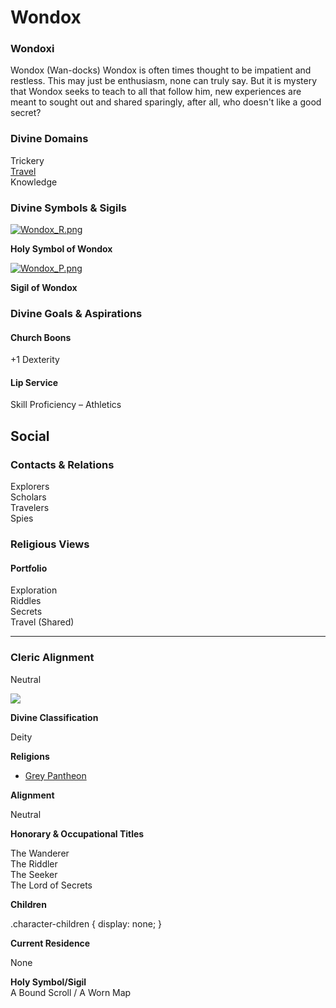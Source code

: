 Wondox
======

### Wondoxi

Wondox (Wan-docks) Wondox is often times thought to be impatient and restless. This may just be enthusiasm, none can truly say. But it is mystery that Wondox seeks to teach to all that follow him, new experiences are meant to sought out and shared sparingly, after all, who doesn't like a good secret?

### Divine Domains

Trickery  
[Travel](https://www.worldanvil.com/w/Ecaros-xohoo/a/travel-article)  
Knowledge

### Divine Symbols & Sigils

[![](/uploads/images/9a7ca18c2b2c700ad13bdfa4cc70ec08.png "Wondox_R.png")](/i/284885 "Wondox_R.png")

**Holy Symbol of Wondox**

[![](/uploads/images/af4474568541826966569c7959d405aa.png "Wondox_P.png")](/i/284883 "Wondox_P.png")

**Sigil of Wondox**

### Divine Goals & Aspirations

#### Church Boons

+1 Dexterity 

#### Lip Service

Skill Proficiency – Athletics

Social
------

### Contacts & Relations

Explorers  
Scholars  
Travelers  
Spies

### Religious Views

#### Portfolio

Exploration  
Riddles  
Secrets  
Travel (Shared) 

* * *

### Cleric Alignment

Neutral

![](/uploads/images/5a6a06bc0d12494f9c86205ab4f14a59.jpg)

**Divine Classification**

Deity

**Religions**

* [Grey Pantheon](/w/Ecaros-xohoo/a/grey-pantheon-article)

**Alignment**

Neutral

**Honorary & Occupational Titles**

The Wanderer  
The Riddler  
The Seeker  
The Lord of Secrets

**Children**

.character-children { display: none; }

**Current Residence**

None

**Holy Symbol/Sigil**  
A Bound Scroll / A Worn Map
